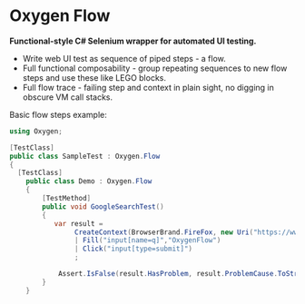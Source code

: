 # Oxygen Flow
**Functional-style C# Selenium wrapper for automated UI testing.**

- Write web UI test as sequence of piped steps - a flow. 
- Full functional composability - group repeating sequences to new flow steps and use these like LEGO blocks.
- Full flow trace - failing step and context in plain sight, no digging in obscure VM call stacks.

Basic flow steps example:
```csharp
using Oxygen;

[TestClass]
public class SampleTest : Oxygen.Flow
{
  [TestClass]
    public class Demo : Oxygen.Flow
    {
        [TestMethod]
        public void GoogleSearchTest()
        {
           var result = 
                CreateContext(BrowserBrand.FireFox, new Uri("https://www.google.com/"))
                | Fill("input[name=q]","OxygenFlow")
                | Click("input[type=submit]")
                ;

            Assert.IsFalse(result.HasProblem, result.ProblemCause.ToString());
        }
    }
```

